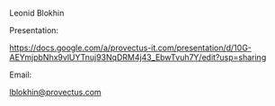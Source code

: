 Leonid Blokhin

Presentation:

https://docs.google.com/a/provectus-it.com/presentation/d/10G-AEYmjpbNhx9vlUYTnuj93NqDRM4j43_EbwTvuh7Y/edit?usp=sharing


Email: 

lblokhin@provectus.com


